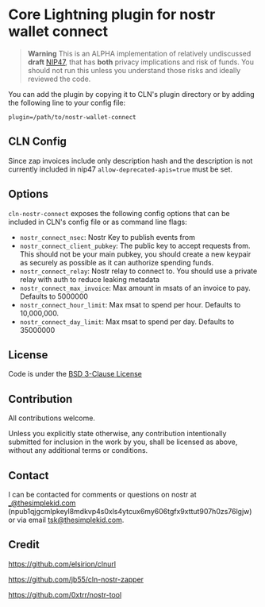 # Core Lightning plugin for nostr wallet connect

> **Warning**
> This is an ALPHA implementation of relatively undiscussed **draft** [NIP47](https://github.com/getAlby/nips/blob/master/47.md), that has **both** privacy implications and risk of funds. You should not run this unless you understand those risks and ideally reviewed the code. 

You can add the plugin by copying it to CLN's plugin directory or by adding the following line to your config file:

```
plugin=/path/to/nostr-wallet-connect
```
## CLN Config

Since zap invoices include only description hash and the description is not currently included in nip47 `allow-deprecated-apis=true` must be set. 

## Options
`cln-nostr-connect` exposes the following config options that can be included in CLN's config file or as command line flags:
* `nostr_connect_nsec`: Nostr Key to publish events from
* `nostr_connect_client_pubkey`: The public key to accept requests from. This should not be your main pubkey, you should create a new keypair as securely as possible as it can authorize spending funds.  
* `nostr_connect_relay`: Nostr relay to connect to. You should use a private relay with auth to reduce leaking metadata
* `nostr_connect_max_invoice`: Max amount in msats of an invoice to pay. Defaults to 5000000
* `nostr_connect_hour_limit`: Max msat to spend per hour. Defaults to 10,000,000.
* `nostr_connect_day_limit`: Max msat to spend per day. Defaults to 35000000

## License

Code is under the [BSD 3-Clause License](LICENSE-BSD-3)

## Contribution

All contributions welcome.

Unless you explicitly state otherwise, any contribution intentionally submitted for inclusion in the work by you, shall be licensed as above, without any additional terms or conditions.

## Contact

I can be contacted for comments or questions on nostr at _@thesimplekid.com (npub1qjgcmlpkeyl8mdkvp4s0xls4ytcux6my606tgfx9xttut907h0zs76lgjw) or via email tsk@thesimplekid.com.


## Credit
https://github.com/elsirion/clnurl

https://github.com/jb55/cln-nostr-zapper

https://github.com/0xtrr/nostr-tool
